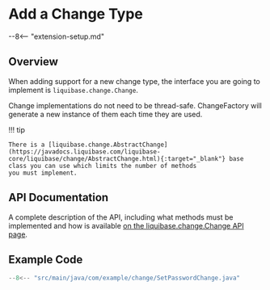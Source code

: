 # Add a Change Type

--8<-- "extension-setup.md"

## Overview

When adding support for a new change type, the interface you are going to implement is `liquibase.change.Change`. 

Change implementations do not need to be thread-safe.  ChangeFactory will generate a new instance of them each time they are used.

!!! tip

    There is a [liquibase.change.AbstractChange](https://javadocs.liquibase.com/liquibase-core/liquibase/change/AbstractChange.html){:target="_blank"} base class you can use which limits the number of methods
    you must implement. 

## API Documentation

A complete description of the API, including what methods must be implemented and how is available [on the liquibase.change.Change API page](../../code/api/change-change.md).

## Example Code

```java
--8<-- "src/main/java/com/example/change/SetPasswordChange.java"
```